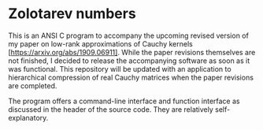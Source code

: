 # Zolotarev numbers

This is an ANSI C program to accompany the upcoming revised version of my paper on low-rank approximations of Cauchy kernels [https://arxiv.org/abs/1909.06911]. While the paper revisions themselves are not finished, I decided to release the accompanying software as soon as it was functional. This repository will be updated with an application to hierarchical compression of real Cauchy matrices when the paper revisions are completed.

The program offers a command-line interface and function interface as discussed in the header of the source code. They are relatively self-explanatory.
